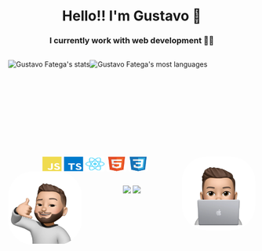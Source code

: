 
<h1 align="center">Hello!! I'm Gustavo 🙋</h1>

<h3 align="center">I currently work with web development  👩‍💻</h3>


##

<div align="center" style="display:flex;">
  <img height="180em" src="https://github-readme-stats.vercel.app/api?username=GustavoFatega&show_icons=true&theme=vision-friendly-dark" alt="Gustavo Fatega's stats"/>
  <img height="180em" src="https://github-readme-stats.vercel.app/api/top-langs/?username=GustavoFatega&layout=compact&theme=vision-friendly-dark" alt="Gustavo Fatega's most languages"/>
</div>

  </div>
<div style="display: inline_block" align="center"><br>
  <img align="center" alt="Gustavo-Js" height="30" width="40" src="https://raw.githubusercontent.com/devicons/devicon/master/icons/javascript/javascript-plain.svg">
  <img align="center" alt="Gustavo-Ts" height="30" width="40" src="https://raw.githubusercontent.com/devicons/devicon/master/icons/typescript/typescript-plain.svg">
  <img align="center" alt="Gustavo-React" height="30" width="40" src="https://raw.githubusercontent.com/devicons/devicon/master/icons/react/react-original.svg">
  <img align="center" alt="Gustavo-HTML" height="30" width="40" src="https://raw.githubusercontent.com/devicons/devicon/master/icons/html5/html5-original.svg">
  <img align="center" alt="Gustavo-CSS" height="30" width="40" src="https://raw.githubusercontent.com/devicons/devicon/master/icons/css3/css3-original.svg">
    <img align="right" alt="Gustavo-pic" height="150" style="border-radius:50px;" src="./figurinha.png">
    <img align="left" alt="Gustavo-pic" height="150" style="border-radius:50px;" src="./figurinha2.png">

</div>

##

<div style="display: inline_block" align="center"> 
  <a href="https://www.instagram.com/gustavofatega/" target="_blank"><img src="https://img.shields.io/badge/-Instagram-%23E4405F?style=for-the-badge&logo=instagram&logoColor=white" target="_blank"></a>
  <a href="https://www.linkedin.com/in/gustavo-fatega-9a5921196/"><img src="https://img.shields.io/badge/-LinkedIn-%230077B5?style=for-the-badge&logo=linkedin&logoColor=white" target="_blank"></a> 
 
</div>
